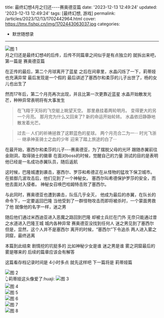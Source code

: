 title: 最终幻想4月之归还----赛奥德亚篇
date: '2023-12-13 12:49:24'
updated: '2023-12-13 12:49:24'
tags: [最终幻想, 游戏]
permalink: /articles/2023/12/13/1702442964.html
cover: https://tmx.fishpi.cn/img/1702443063037.jpg
categories: 
- 默世随想录
---

![图 1](https://tmx.fishpi.cn/img/1702443063031.jpg)  
月之归还是最终幻想4的后传，后传不同篇章之间似乎是有点独立的
就拆出来吧，第一篇是 赛奥德亚篇

在正传的最后，第二个月球离开了蓝星
之后在间章里，水晶闪烁了一下，莉蒂娅也充满异常
最后发现是一个假的
最后讲述了塞西尔和柔莎的儿子出世了，杨的女儿也出生了

然而17年后，第二个月亮再次出现，并且比第一次更靠近蓝星
水晶开始散发光芒，种种异常表明将有大事发生



>在飞翔于天际的飞空艇上眺望天空。
>那里悬挂着两轮明月。
>变得更大的另一个月亮。
>那月完为什么又回来了?
>新的命运开始轮转。
>水晶依旧静静地散发着光芒。

>过去···
>人们的祈祷拯救了这颗蓝色的星球。
>两个月亮合二为一···
>时光飞浙···
>继承神圣骑士之血的少年
>迎来了踏上旅途的白了···

在最开始，塞西尔和柔莎的儿子---赛奥德亚，为了摆脱父母的光环
跟随赤翼前往金刚洞，取得骑士的徽章
在面对boss的时候，觉醒自己的力量
测试的目的是表明他已经是一名成功赤翼队员，随后返航

这时候，巴隆城遭到袭击，塞西尔、罗莎和希德正在从怪物的猛攻下保卫城市。
在抵御几波攻击后，他们见到了一个神秘女。
塞西尔叫希德保护罗莎的安全，而他去面对入侵者。
神秘女召唤巴哈姆特击败了塞西尔。

与此同时，赛奥德亚也遭到袭击，队伍几乎全灭，
他成为最后的赤翼，在队长的命令下，一定要返回巴隆
当他受到了一群怪物攻击而即将被杀时，一个蒙面男救了他
就像他的名字一样，迷之男

随后他们通过米西迪亚进入恶魔之路回到巴隆
却被士兵拦在门外
无奈只能通过昔之水道进入巴隆王城
城内各种异常
赛奥德亚没找到任何人
迷之男见到了塞西尔
但是，显然，这个人并不是塞西尔
离开的时候，“塞西尔”下令追杀
两人进入雾之洞窟，最终逃离


本篇到此结束
剧情挖的坑挺多的
比如神秘少女是谁
迷之男是谁
雾之洞窟最后的雾是哪来的
后续的篇章应该会有解答

这篇看存档记录时间是 4小时多点
就先这样吧
下一篇将是 莉蒂娅篇

![图 2](https://tmx.fishpi.cn/img/1702443063069.jpg)  
👆莉蒂娅这头像爱了:huaji:
![图 3](https://tmx.fishpi.cn/img/1702443063065.jpg)  
![图 4](https://tmx.fishpi.cn/img/1702443063059.jpg)  
![图 5](https://tmx.fishpi.cn/img/1702443063054.jpg)  
![图 6](https://tmx.fishpi.cn/img/1702443063048.jpg)  
![图 7](https://tmx.fishpi.cn/img/1702443063043.jpg)  
![图 8](https://tmx.fishpi.cn/img/1702443063024.jpg)  
